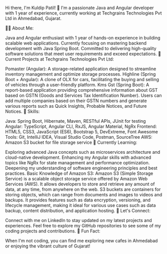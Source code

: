 Hi there, I'm Kuldip Patil! 👋
I'm a passionate Java and Angular developer with 1 year of experience, currently working at Techgrains Technologies Pvt Ltd in Ahmedabad, Gujarat.

👨‍💻 About Me:

Java and Angular enthusiast with 1 year of hands-on experience in building scalable web applications.
Currently focusing on mastering backend development with Java Spring Boot.
Committed to delivering high-quality software solutions that meet user requirements and exceed expectations.
🏢 Current Projects at Techgrains Technologies Pvt Ltd:

Pomaster (Angular): A storage-related application designed to streamline inventory management and optimize storage processes.
Highline (Spring Boot + Angular): A clone of OLX for cars, facilitating the buying and selling of vehicles through a user-friendly platform.
Kms Gst (Spring Boot): A report-based application providing comprehensive information about GST based on GSTN (Goods and Services Tax Identification Number). Users can add multiple companies based on their GSTN numbers and generate various reports such as Quick Insights, Probable Notices, and Future Notices.
🚀 Skills:

Java: Spring Boot, Hibernate, Maven, RESTful APIs, JUnit for testing
Angular: TypeScript, Angular CLI, RxJS, Angular Material, NgRx
Frontend: HTML5, CSS3, JavaScript (ES6), Bootstrap 5, DevExtreme, Font Awesome
Tools: Git, IntelliJ IDEA, Visual Studio Code, Postman, SourceTree
AWS: Amazon S3 bucket for file storage service
🌱 Currently Learning:

Exploring advanced Java concepts such as microservices architecture and cloud-native development.
Enhancing my Angular skills with advanced topics like NgRx for state management and performance optimization.
Deepening my understanding of software engineering principles and best practices.
Basic Knowledge of Amazon S3: Amazon S3 (Simple Storage Service) is a scalable object storage service offered by Amazon Web Services (AWS). It allows developers to store and retrieve any amount of data, at any time, from anywhere on the web. S3 buckets are containers for storing objects, which can range from documents and images to videos and backups. It provides features such as data encryption, versioning, and lifecycle management, making it ideal for various use cases such as data backup, content distribution, and application hosting.
💬 Let's Connect:

Connect with me on LinkedIn to stay updated on my latest projects and experiences.
Feel free to explore my GitHub repositories to see some of my coding projects and contributions.
🌟 Fun Fact:

When I'm not coding, you can find me exploring new cafes in Ahmedabad or enjoying the vibrant culture of Gujarat!
